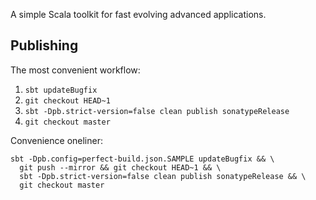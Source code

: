 A simple Scala toolkit for fast evolving advanced applications.

Publishing
----------

The most convenient workflow:

1. `sbt updateBugfix`
2. `git checkout HEAD~1`
3. `sbt -Dpb.strict-version=false clean publish sonatypeRelease`
4. `git checkout master`

Convenience oneliner:

    sbt -Dpb.config=perfect-build.json.SAMPLE updateBugfix && \
      git push --mirror && git checkout HEAD~1 && \
      sbt -Dpb.strict-version=false clean publish sonatypeRelease && \
      git checkout master
